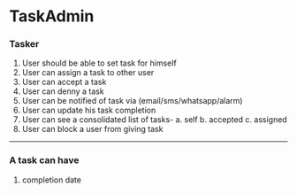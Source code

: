 # TaskAdmin

### Tasker

1. User should be able to set task for himself
2. User can assign a task to other user
3. User can accept a task
4. User can denny a task
5. User can be notified of task via (email/sms/whatsapp/alarm)
6. User can update his task completion 
7. User can see a consolidated list of tasks-
	a. self
	b. accepted
	c. assigned
8. User can block a user from giving task

----------------------------------------------------

### A task can have
1. completion date
